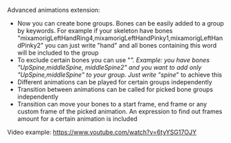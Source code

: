 Advanced animations extension:

- Now you can create bone groups. Bones can be easily added to a group by keywords. For example if your skeleton have bones "mixamorigLeftHandRing4,mixamorigLeftHandPinky1,mixamorigLeftHandPinky2" you can just write "hand" and all bones containing this word will be included to the group
- To exclude certain bones you can use "*". Example: you have bones "UpSpine,middleSpine, middleSpine2" and you want to add only "UpSpine,middleSpine" to your group. Just write "spine*" to achieve this
- Different animations can be played for certain groups independently
- Transition between animations can be called for picked bone groups independently
- Transition can move your bones to a start frame, end frame or any custom frame of the picked animation. An expression to find out frames amount for a certain animation is included

Video example: https://www.youtube.com/watch?v=6tyYSG17OJY
